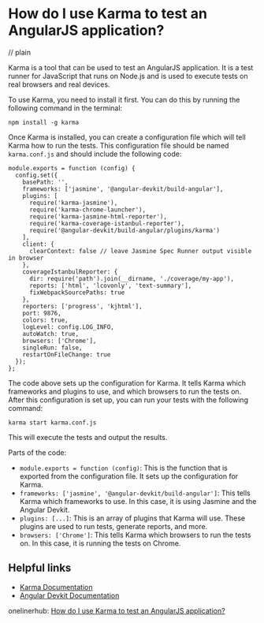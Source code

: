 # How do I use Karma to test an AngularJS application?
// plain

Karma is a tool that can be used to test an AngularJS application. It is a test runner for JavaScript that runs on Node.js and is used to execute tests on real browsers and real devices.

To use Karma, you need to install it first. You can do this by running the following command in the terminal:

```
npm install -g karma
```

Once Karma is installed, you can create a configuration file which will tell Karma how to run the tests. This configuration file should be named `karma.conf.js` and should include the following code:

```
module.exports = function (config) {
  config.set({
    basePath: '',
    frameworks: ['jasmine', '@angular-devkit/build-angular'],
    plugins: [
      require('karma-jasmine'),
      require('karma-chrome-launcher'),
      require('karma-jasmine-html-reporter'),
      require('karma-coverage-istanbul-reporter'),
      require('@angular-devkit/build-angular/plugins/karma')
    ],
    client: {
      clearContext: false // leave Jasmine Spec Runner output visible in browser
    },
    coverageIstanbulReporter: {
      dir: require('path').join(__dirname, './coverage/my-app'),
      reports: ['html', 'lcovonly', 'text-summary'],
      fixWebpackSourcePaths: true
    },
    reporters: ['progress', 'kjhtml'],
    port: 9876,
    colors: true,
    logLevel: config.LOG_INFO,
    autoWatch: true,
    browsers: ['Chrome'],
    singleRun: false,
    restartOnFileChange: true
  });
};
```

The code above sets up the configuration for Karma. It tells Karma which frameworks and plugins to use, and which browsers to run the tests on. After this configuration is set up, you can run your tests with the following command:

```
karma start karma.conf.js
```

This will execute the tests and output the results.

Parts of the code:
- `module.exports = function (config)`: This is the function that is exported from the configuration file. It sets up the configuration for Karma.
- `frameworks: ['jasmine', '@angular-devkit/build-angular']`: This tells Karma which frameworks to use. In this case, it is using Jasmine and the Angular Devkit.
- `plugins: [...]`: This is an array of plugins that Karma will use. These plugins are used to run tests, generate reports, and more.
- `browsers: ['Chrome']`: This tells Karma which browsers to run the tests on. In this case, it is running the tests on Chrome.

## Helpful links
- [Karma Documentation](https://karma-runner.github.io/latest/index.html)
- [Angular Devkit Documentation](https://angular.io/guide/angular-devkit)

onelinerhub: [How do I use Karma to test an AngularJS application?](https://onelinerhub.com/angularjs/how-do-i-use-karma-to-test-an-angularjs-application)